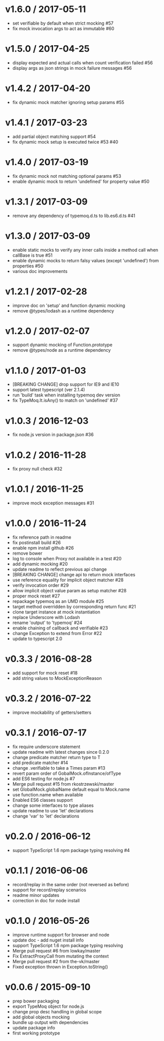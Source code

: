 v1.6.0 / 2017-05-11
===================

  * set verifiable by default when strict mocking #57
  * fix mock invocation args to act as immutable #60

v1.5.0 / 2017-04-25
===================

  * display expected and actual calls when count verification failed #56
  * display args as json strings in mock failure messages #56

v1.4.2 / 2017-04-20
===================

  * fix dynamic mock matcher ignoring setup params #55

v1.4.1 / 2017-03-23
===================

  * add partial object matching support #54
  * fix dynamic mock setup is executed twice #53 #40

v1.4.0 / 2017-03-19
===================

  * fix dynamic mock not matching optional params #53
  * enable dynamic mock to return 'undefined' for property value #50

v1.3.1 / 2017-03-09
===================

  * remove any dependency of typemoq.d.ts to lib.es6.d.ts #41

v1.3.0 / 2017-03-09
===================

  * enable static mocks to verify any inner calls inside a method call when callBase is true #51
  * enable dynamic mocks to return falsy values (except 'undefined') from properties #50
  * various doc improvements

v1.2.1 / 2017-02-28
===================

  * improve doc on 'setup' and function dynamic mocking
  * remove @types/lodash as a runtime dependency

v1.2.0 / 2017-02-07
===================

  * support dynamic mocking of Function.prototype
  * remove @types/node as a runtime dependency

v1.1.0 / 2017-01-03
===================

  * [BREAKING CHANGE] drop support for IE9 and IE10
  * support latest typescript (ver 2.1.4)
  * run 'build' task when installing typemoq dev version
  * fix TypeMoq.It.isAny() to match on 'undefined' #37 

v1.0.3 / 2016-12-03
===================

  * fix node.js version in package.json #36

v1.0.2 / 2016-11-28
===================

  * fix proxy null check #32

v1.0.1 / 2016-11-25
===================

  * improve mock exception messages #31

v1.0.0 / 2016-11-24
===================

  * fix reference path in readme
  * fix postinstall build #26
  * enable npm install github #26
  * remove bower
  * log to console when Proxy not available in a test #20
  * add dynamic mocking #20
  * update readme to reflect previous api change
  * [BREAKING CHANGE] change api to return mock interfaces
  * use reference equality for implicit object matcher #28
  * verify invocation order #29
  * allow implicit object value param as setup matcher #28
  * proper mock reset #27
  * repackage typemoq as an UMD module #25
  * target method overridden by corresponding return func #21
  * clone target instance at mock instantiation
  * replace Underscore with Lodash
  * rename 'output' to 'typemoq' #24
  * enable chaining of callback and verifiable #23
  * change Exception to extend from Error #22
  * update to typescript 2.0

v0.3.3 / 2016-08-28
===================

  * add support for mock reset #18
  * add string values to MockExceptionReason

v0.3.2 / 2016-07-22
===================

  * improve mockability of getters/setters

v0.3.1 / 2016-07-17
===================

  * fix require underscore statement
  * update readme with latest changes since 0.2.0
  * change predicate matcher return type to T
  * add predicate matcher #14
  * change .verifiable to take a Times param #13
  * revert param order of GobalMock.ofInstance/ofType
  * add ES6 testing for node.js #7
  * Merge pull request #15 from rkostrzewski/master
  * set GlobalMock.globalName default equal to Mock.name
  * use function.name when available
  * Enabled ES6 classes support
  * change some interfaces to type aliases
  * update readme to use 'let' declarations
  * change 'var' to 'let' declarations

v0.2.0 / 2016-06-12
===================

  * support TypeScript 1.6 npm package typing resolving #4

v0.1.1 / 2016-06-06
===================

  * record/replay in the same order (not reversed as before)
  * support for record/replay scenarios
  * readme minor updates
  * correction in doc for node install

v0.1.0 / 2016-05-26
===================

  * improve runtime support for browser and node
  * update doc - add nuget install info
  * support TypeScript 1.6 npm package typing resolving
  * Merge pull request #6 from lowkay/master
  * Fix ExtractProxyCall from mutating the context
  * Merge pull request #2 from the-vk/master
  * Fixed exception thrown in Exception.toString()

v0.0.6 / 2015-09-10
===================

  * prep bower packaging
  * export TypeMoq object for node.js
  * change prop desc handling in global scope
  * add global objects mocking
  * bundle up output with dependencies
  * update package info
  * first working prototype


